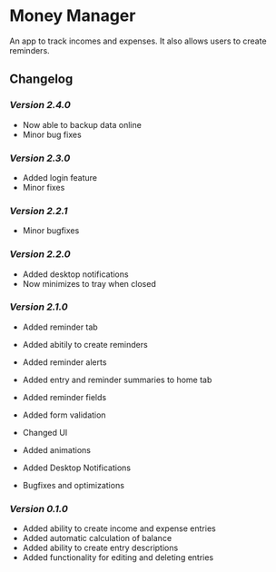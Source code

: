 # Money Manager

An app to track incomes and expenses. It also allows users to create reminders.

## Changelog

### _Version 2.4.0_

-   Now able to backup data online
-   Minor bug fixes

### _Version 2.3.0_

-   Added login feature
-   Minor fixes

### _Version 2.2.1_

-   Minor bugfixes

### _Version 2.2.0_

-   Added desktop notifications
-   Now minimizes to tray when closed

### _Version 2.1.0_

-   Added reminder tab
-   Added abitily to create reminders
-   Added reminder alerts
-   Added entry and reminder summaries to home tab
-   Added reminder fields

-   Added form validation

-   Changed UI
-   Added animations
-   Added Desktop Notifications

-   Bugfixes and optimizations

### _Version 0.1.0_

-   Added ability to create income and expense entries
-   Added automatic calculation of balance
-   Added ability to create entry descriptions
-   Added functionality for editing and deleting entries
